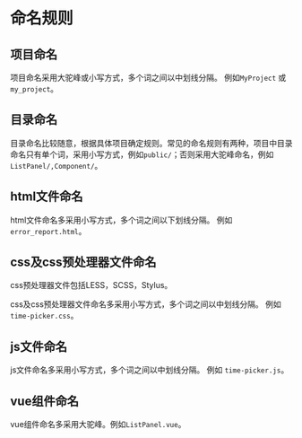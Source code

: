 # 命名规则

## 项目命名

项目命名采用大驼峰或小写方式，多个词之间以中划线分隔。 例如`MyProject` 或 `my_project`。

## 目录命名

目录命名比较随意，根据具体项目确定规则。常见的命名规则有两种，项目中目录命名只有单个词，采用小写方式，例如`public/`；否则采用大驼峰命名，例如`ListPanel/,Component/`。

## html文件命名

html文件命名多采用小写方式，多个词之间以下划线分隔。 例如 `error_report.html`。

## css及css预处理器文件命名
css预处理器文件包括LESS，SCSS，Stylus。

css及css预处理器文件命名多采用小写方式，多个词之间以中划线分隔。 例如 `time-picker.css`。

## js文件命名

js文件命名多采用小写方式，多个词之间以中划线分隔。 例如 `time-picker.js`。

## vue组件命名

vue组件命名多采用大驼峰。例如`ListPanel.vue`。